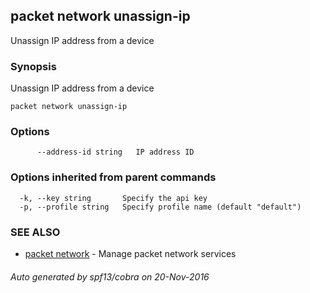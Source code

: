## packet network unassign-ip

Unassign IP address from a device

### Synopsis


Unassign IP address from a device

```
packet network unassign-ip
```

### Options

```
      --address-id string   IP address ID
```

### Options inherited from parent commands

```
  -k, --key string       Specify the api key
  -p, --profile string   Specify profile name (default "default")
```

### SEE ALSO
* [packet network](packet_network.md)	 - Manage packet network services

###### Auto generated by spf13/cobra on 20-Nov-2016
